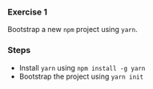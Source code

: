 ### Exercise 1
Bootstrap a new `npm` project using `yarn`.

### Steps
- Install `yarn` using `npm install -g yarn`
- Bootstrap the project using `yarn init`